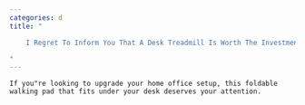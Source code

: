 ```yaml
---
categories: d
title: "

    I Regret To Inform You That A Desk Treadmill Is Worth The Investment

"
---
```



    If you"re looking to upgrade your home office setup, this foldable walking pad that fits under your desk deserves your attention.

